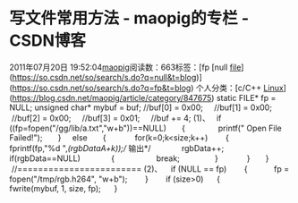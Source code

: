 # 写文件常用方法 - maopig的专栏 - CSDN博客
2011年07月20日 19:52:04[maopig](https://me.csdn.net/maopig)阅读数：663标签：[fp																[null																[file](https://so.csdn.net/so/search/s.do?q=file&t=blog)](https://so.csdn.net/so/search/s.do?q=null&t=blog)](https://so.csdn.net/so/search/s.do?q=fp&t=blog)
个人分类：[c/C++																[Linux](https://blog.csdn.net/maopig/article/category/850267)](https://blog.csdn.net/maopig/article/category/847675)
static FILE* fp = NULL;
unsigned char* mybuf = buf;
//buf[0] = 0x00;
    //buf[1] = 0x00;
    //buf[2] = 0x00;
    //buf[3] = 0x01;
    //buf += 4;
(1)、
  if ((fp=fopen("/gg/lib/a.txt","w+b"))==NULL)
      {
              printf(" Open File Failed!");
      }
    else
      { 
            for(k=0;k<size;k++)
       {
              fprintf(fp,"%d ",*(rgbDataA+k));/* 输出*/
             rgbData++;
          if(rgbData==NULL)
             {
                  break;
               }      
       }
      }
        //========================
(2)、  
  if (NULL == fp)
       {
           fp = fopen("/tmp/rgb.h264", "w+b");
       }
       if (size>0)
     {
            fwrite(mybuf, 1, size, fp);
     }
